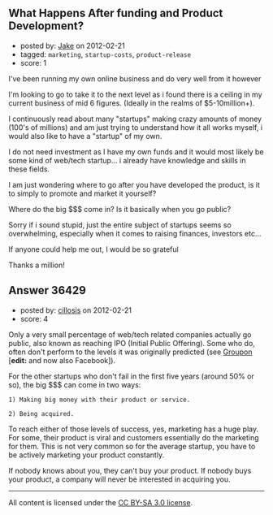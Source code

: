 ## What Happens After funding and Product Development?

- posted by: [Jake](https://stackexchange.com/users/-1/16541-jake) on 2012-02-21
- tagged: `marketing`, `startup-costs`, `product-release`
- score: 1

I've been running my own online business and do very well from it however

I'm looking to go to take it to the next level as i found there is a ceiling in my current business of mid 6 figures. (Ideally in the realms of $5-10million+).

I continuously read about many "startups" making crazy amounts of money (100's of millions) and am just trying to understand how it all works myself, i would also like to have a "startup" of my own.

I do not need investment as I have my own funds and it would most likely be some kind of web/tech startup... i already have knowledge and skills in these fields.

I am just wondering where to go after you have developed the product, is it to simply to promote and market it yourself?

Where do the big $$$ come in?  Is it basically when you go public?

Sorry if i sound stupid, just the entire subject of startups seems so overwhelming, especially when it comes to raising finances, investors etc...

If anyone could help me out, I would be so grateful

Thanks a million!


## Answer 36429

- posted by: [cillosis](https://stackexchange.com/users/-1/15486-cillosis) on 2012-02-21
- score: 4

<p>Only a very small percentage of web/tech related companies actually go public, also known as reaching IPO (Initial Public Offering). Some who do, often don't perform to the levels it was originally predicted (see <a href="http://news.slashdot.org/story/11/11/30/1333210/groupon-not-doing-so-well-on-wall-street" rel="nofollow">Groupon</a> [<strong>edit:</strong> and now also Facebook]).</p>

<p>For the other startups who don't fail in the first five years (around 50% or so), the big $$$ can come in two ways:</p>

<pre><code>1) Making big money with their product or service.

2) Being acquired.
</code></pre>

<p>To reach either of those levels of success, yes, marketing has a huge play. For some, their product is viral and customers essentially do the marketing for them. This is not very common so for the average startup, you have to be actively marketing your product constantly. </p>

<p>If nobody knows about you, they can't buy your product. If nobody buys your product, a company will never be interested in acquiring you.</p>




---

All content is licensed under the [CC BY-SA 3.0 license](https://creativecommons.org/licenses/by-sa/3.0/).
